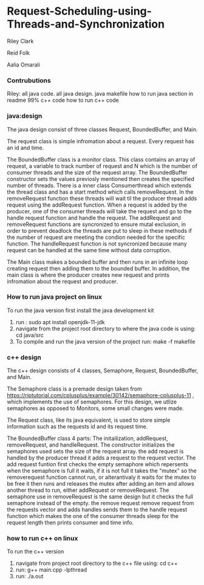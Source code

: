 # Request-Scheduling-using-Threads-and-Synchronization

Riley Clark

Reid Folk

Aalia Omarali


### Contrubutions 

Riley: 
all java code.
all java design.
java makefile 
how to run java section in readme 
99% c++ code
how to run c++ code 

### java:design

The java design consist of three classes Request, BoundedBuffer, and Main. 

The request class is simple infromation about a request. Every request has an id and time.

The BoundedBuffer class is a monitor class. This class contains an array of request, a variable to track number of request and N which is the number of consumer threads and the size of the request array. The BoundedBuffer constructor sets the values previosly mentioned then creates the specified number of threads. There is a inner class Consumerthread which extends the thread class and has a start method which calls removeRequest. In the removeRequest function these threads will wait til the producer thread adds request using the addRequest function. When a request is added by the producer, one of the consumer threads will take the request and go to the handle request function and handle the request. The addRequest and removeRequest functions are syncronized to ensure mutal exclusion, in order to prevent deadlock the threads are put to sleep in these methods if the number of request are meeting the condion needed for the specific function. The handleRequest function is not syncronized because many request can be handled at the same time without data corruption. 

The Main class makes a bounded buffer and then runs in an infinite loop creating request then adding them to the bounded buffer. In addition, the main class is where the producer creates new request and prints infromation about the request and producer.

### How to run java project on linux
To run the java version first install the java development kit
1. run : sudo apt install openjdk-11-jdk
2. navigate from the project root directory to where the java code is using: cd java/src 
3. To compile and run the java version of the project run: make -f makefile 

### c++ design
The c++ design consists of 4 classes, Semaphore, Request, BoundedBuffer, and Main.

The Semaphore class is a premade design taken from https://riptutorial.com/cplusplus/example/30142/semaphore-cplusplus-11 , which implements the use of semaphores. For this design, we utlize semaphores as opposed to Monitors, some small changes were made.

The Request class, like its java equivalent, is used to store simple information such as the requests id and its request time.

The BoundedBuffer class 4 parts: The initailization, addRequest, removeRequest, and handleRequest. The constructor initializes the semaphores used sets the size of the request array. the add request is handled by the producer thread it adds a request to the request vector. The add request funtion first checks the empty semaphore which repersents when the semaphore is full it waits, if it is not full it takes the "mutex" so the removerequest function cannot run, or alterantivaly it waits for the mutex to be free it then runs and releases the mutex after adding an item and allows another thread to run, either addRequest or removeRequest. The semaphore use in removeRequest is the same design but it checks the full semaphore instead of the empty. the remove request remove request from the requests vector and adds handles sends them to the handle request function which makes the one of the consumer threads sleep for the request length then prints consumer and time info.

### how to run c++ on linux
To run the c++ version 
1. navigate from project root directory to the c++ file using: cd c++
2. run: g++ main.cpp -lpthread
3. run: ./a.out
